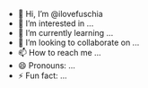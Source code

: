 - 👋 Hi, I’m @ilovefuschia
- 👀 I’m interested in ...
- 🌱 I’m currently learning ...
- 💞️ I’m looking to collaborate on ...
- 📫 How to reach me ...
- 😄 Pronouns: ...
- ⚡ Fun fact: ...

<!---
ilovefuschia/ilovefuschia is a ✨ special ✨ repository because its `README.md` (this file) appears on your GitHub profile.
You can click the Preview link to take a look at your changes.
--->
